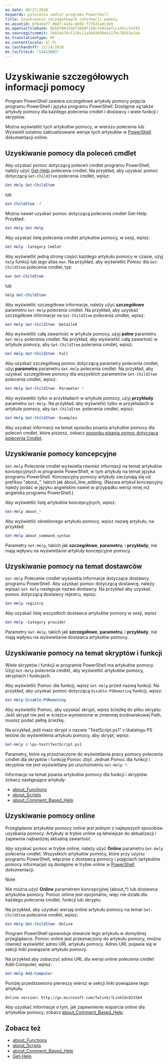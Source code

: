 ```yaml
---
ms.date: 08/27/2018
keywords: polecenia cmdlet programu PowerShell
title: Uzyskiwanie szczegółowych informacji pomocy
ms.assetid: 6fb4daf7-8607-4a3e-b692-f77631adc1b9
ms.openlocfilehash: 8b56f003fdef38b0f126cfe82eefcc145cc54783
ms.sourcegitcommit: 3402a478cf118c11a5642038eb117bc76553e3ab
ms.translationtype: MT
ms.contentlocale: pl-PL
ms.lasthandoff: 12/14/2018
ms.locfileid: "53411603"
---
```

# <a name="getting-detailed-help-information"></a>Uzyskiwanie szczegółowych informacji pomocy

Program PowerShell zawiera szczegółowe artykuły pomocy pojęcia programu PowerShell i języka programu PowerShell. Dostępne są także artykuły pomocy dla każdego polecenia cmdlet i dostawcy i wiele funkcji i skryptów.

Można wyświetlić tych artykułów pomocy, w wierszu polecenia lub Wyświetl ostatnio zaktualizowane wersje tych artykułów w [PowerShell](/powershell/scripting/overview) dokumentacji online.

## <a name="getting-help-for-cmdlets"></a>Uzyskiwanie pomocy dla poleceń cmdlet

Aby uzyskać pomoc dotyczącą poleceń cmdlet programu PowerShell, należy użyć [Get-Help](/powershell/module/microsoft.powershell.core/Get-Help) polecenia cmdlet. Na przykład, aby uzyskać pomoc dotyczącą `Get-ChildItem` polecenia cmdlet, wpisz:

```powershell
Get-Help Get-ChildItem
```

lub

```powershell
Get-ChildItem -?
```

Można nawet uzyskać pomoc dotyczącą polecenia cmdlet Get-Help. Przykład:

```powershell
Get-Help Get-Help
```

Aby uzyskać listę polecenia cmdlet artykułów pomocy, w sesji, wpisz:

```powershell
Get-Help -Category Cmdlet
```

Aby wyświetlić jedną stronę części każdego artykułu pomocy w czasie, użyj `help` funkcji lub jego alias `man`.
Na przykład, aby wyświetlić Pomoc dla `Get-ChildItem` polecenia cmdlet, typ

```powershell
man Get-ChildItem
```

lub

```powershell
help Get-ChildItem
```

Aby wyświetlić szczegółowe informacje, należy użyć **szczegółowe** parametru `Get-Help` polecenia cmdlet. Na przykład, aby uzyskać szczegółowe informacje na `Get-ChildItem` polecenia cmdlet, wpisz:

```powershell
Get-Help Get-ChildItem -Detailed
```

Aby wyświetlić całą zawartość w artykule pomocy, użyj **pełne** parametru `Get-Help` polecenia cmdlet. Na przykład, aby wyświetlić całą zawartość w artykule pomocy, aby `Get-ChildItem` polecenia cmdlet, wpisz:

```powershell
Get-Help Get-ChildItem -Full
```

Aby uzyskać szczegółową pomoc dotyczącą parametry polecenia cmdlet, użyj **parametru** parametru `Get-Help` polecenia cmdlet. Na przykład, aby uzyskać szczegółowe pomocy dla wszystkich parametrów `Get-ChildItem` polecenia cmdlet, wpisz:

```powershell
Get-Help Get-ChildItem -Parameter *
```

Aby wyświetlić tylko w przykładach w artykule pomocy, użyj **przykłady** parametru `Get-Help`.
Na przykład, aby wyświetlić tylko w przykładach w artykule pomocy, aby `Get-ChildItem `polecenia cmdlet, wpisz:

```powershell
Get-Help Get-ChildItem -Examples
```

Aby uzyskać informacji na temat sposobu pisania artykułów pomocy dla poleceń cmdlet, które piszesz, zobacz [sposobu pisania pomoc dotyczącą polecenia Cmdlet](/powershell/developer/help/writing-help-for-windows-powershell-cmdlets).

## <a name="getting-conceptual-help"></a>Uzyskiwanie pomocy koncepcyjne

`Get-Help` Polecenie cmdlet wyświetla również informacji na temat artykułów koncepcyjnych w programie PowerShell, w tym artykuły na temat języka programu PowerShell. Koncepcyjny pomocy artykuły zaczynają się od prefiksu "about_", takich jak about_line_editing. (Nazwa artykuł koncepcyjny należy podać w języku angielskim nawet w przypadku wersji innej niż angielska programu PowerShell.)

Aby wyświetlić listę artykułów koncepcyjnych, wpisz:

```powershell
Get-Help about_*
```

Aby wyświetlić określonego artykułu pomocy, wpisz nazwę artykułu, na przykład:

```powershell
Get-Help about_command_syntax
```

Parametry `Get-Help`, takich jak **szczegółowe**, **parametru**, i **przykłady**, nie mają wpływu na wyświetlanie artykuły koncepcyjne pomocy.

## <a name="getting-help-about-providers"></a>Uzyskiwanie pomocy na temat dostawców

`Get-Help` Polecenie cmdlet wyświetla informacje dotyczące dostawcy programu PowerShell. Aby uzyskać pomoc dotyczącą dostawcę, należy wpisać `Get-Help` następuje nazwa dostawcy. Na przykład aby uzyskać pomoc dotyczącą dostawcy rejestru, wpisz:

```powershell
Get-Help registry
```

Aby uzyskać listę wszystkich dostawca artykułów pomocy w sesji, wpisz

```powershell
Get-Help -Category provider
```

Parametry `Get-Help`, takich jak **szczegółowe**, **parametru**, i **przykłady**, nie mają wpływu na wyświetlanie dostawca artykułów pomocy.

## <a name="getting-help-about-scripts-and-functions"></a>Uzyskiwanie pomocy na temat skryptów i funkcji

Wiele skryptów i funkcji w programie PowerShell ma artykułów pomocy. Użyj `Get-Help` polecenia cmdlet, aby wyświetlić artykułów pomocy, skryptach i funkcjach.

Aby wyświetlić Pomoc dla funkcji, wpisz `Get-Help` przed nazwą funkcji. Na przykład, aby uzyskać pomoc dotyczącą `Disable-PSRemoting` funkcji, wpisz:

```powershell
Get-Help Disable-PSRemoting
```

Aby wyświetlić Pomoc, aby uzyskać skrypt, wpisz ścieżkę do pliku skryptu. Jeśli skrypt nie jest w ścieżce wymienione w zmiennej środowiskowej Path, musisz podać pełną ścieżkę.

Na przykład, jeśli masz skrypt o nazwie "TestScript.ps1" c:\\katalogu PS testów do wyświetlenia artykułu pomocy, aby skrypt, wpisz:

```powershell
Get-Help c:\ps-test\TestScript.ps1
```

Parametry, które są przeznaczone do wyświetlania pracy pomocy polecenia cmdlet dla skryptów i funkcję Pomoc zbyt. Jednak Pomoc dla funkcji i skryptów nie jest wyświetlany po uruchomieniu `Get-Help *`.

Informacje na temat pisania artykułów pomocy dla funkcji i skryptów zobacz następujące artykuły:

- [about_Functions](/powershell/module/microsoft.powershell.core/about/about_functions)
- [about_Scripts](/powershell/module/microsoft.powershell.core/about/about_scripts)
- [about_Comment_Based_Help](/powershell/module/microsoft.powershell.core/about/about_comment_based_help)

## <a name="getting-help-online"></a>Uzyskiwanie pomocy online

Przeglądanie artykułów pomocy online jest jednym z najlepszych sposobów uzyskania pomocy. Artykuły w trybie online są łatwiejsze do aktualizacji i zapewnia najbardziej aktualną zawartość.

Aby uzyskać pomoc w trybie online, należy użyć **Online** parametru `Get-Help` polecenia cmdlet. Wszystkich artykułów pomocy, które przy użyciu programu PowerShell, włącznie z dostawcą pomocy i pojęciach (artykułów pomocy informacje) są dostępne w trybie online w [PowerShell](/powershell/scripting/powershell-scripting) dokumentacji.

> [!NOTE]
> Nie można użyć **Online** parametrem koncepcyjnej (about_\*) lub dostawca artykułów pomocy.
> Pomoc online jest opcjonalne, więc nie działa dla każdego polecenia cmdlet, funkcji lub skryptu.

Na przykład, aby uzyskać wersję online artykułu pomocy na temat `Get-ChildItem` polecenia cmdlet, wpisz:

```powershell
Get-Help Get-ChildItem -Online
```

Program PowerShell spowoduje otwarcie tego artykułu w domyślnej przeglądarce. Pomoc online jest przeznaczony do artykułu pomocy, można również wyświetlić adres URL artykułu pomocy. Adres URL pojawia się w sekcji linki powiązane artykułu pomocy.

Na przykład aby zobaczyć adres URL dla wersji online polecenia cmdlet Add-Computer, wpisz:

```powershell
Get-Help Add-Computer
```

Poniżej przedstawiono pierwszy wiersz w sekcji linki powiązane tego artykułu.

```Output
Online version: http://go.microsoft.com/fwlink/?LinkId=821564
```

Aby uzyskać informacje o tym, jak zapewnienie wsparcia online dla artykułów pomocy, zobacz [about_Comment_Based_Help](/powershell/module/microsoft.powershell.core/about/about_comment_based_help).

## <a name="see-also"></a>Zobacz też

- [about_Functions](/powershell/module/microsoft.powershell.core/about/about_functions)
- [about_Scripts](/powershell/module/microsoft.powershell.core/about/about_scripts)
- [about_Comment_Based_Help](/powershell/module/microsoft.powershell.core/about/about_comment_based_help)
- [Get-Help](/powershell/module/microsoft.powershell.core/get-help)
